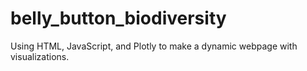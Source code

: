 # belly_button_biodiversity
Using HTML, JavaScript, and Plotly to make a dynamic webpage with visualizations.
